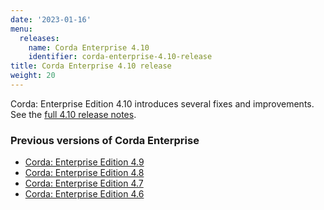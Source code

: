 ```yaml
---
date: '2023-01-16'
menu:
  releases:
    name: Corda Enterprise 4.10
    identifier: corda-enterprise-4.10-release
title: Corda Enterprise 4.10 release
weight: 20
---
```


Corda: Enterprise Edition 4.10 introduces several fixes and improvements. See the [full 4.10 release notes](../../en/platform/corda/4.10/enterprise/release-notes-enterprise.md).

### Previous versions of Corda Enterprise

* [Corda: Enterprise Edition 4.9](../../en/platform/corda/4.9/enterprise/release-notes-enterprise.md)
* [Corda: Enterprise Edition 4.8](../../en/platform/corda/4.8/enterprise/release-notes-enterprise.md)
* [Corda: Enterprise Edition 4.7](../../en/platform/corda/4.7/enterprise/release-notes-enterprise.md)
* [Corda: Enterprise Edition 4.6](../../en/platform/corda/4.6/enterprise/release-notes-enterprise.md)

